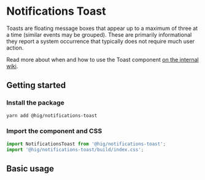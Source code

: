 # Notifications Toast

Toasts are floating message boxes that appear up to a maximum of three at a time (similar events may be grouped). These are primarily informational they report a system occurrence that typically does not require much user action.

Read more about when and how to use the Toast component [on the internal wiki](https://wiki.autodesk.com/display/HIG/Toasts).

## Getting started

### Install the package

```bash
yarn add @hig/notifications-toast
```

### Import the component and CSS

```js
import NotificationsToast from '@hig/notifications-toast';
import '@hig/notifications-toast/build/index.css';
```

## Basic usage

<!-- TODO: Write usage description -->
